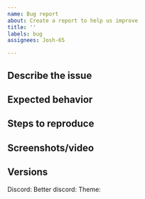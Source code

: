 ```yaml
---
name: Bug report
about: Create a report to help us improve
title: ''
labels: bug
assignees: Josh-65

---
```


## Describe the issue <!-- A clear description of what the bug is -->


## Expected behavior <!-- A clear and concise description of what you expected to happen -->


## Steps to reproduce <!-- How to get to where the issue is -->


## Screenshots/video <!-- Add a visual to help explain the issue -->


## Versions  <!-- These can be found in discord settings on the bottom sidebar -->
Discord:
Better discord:
Theme:
